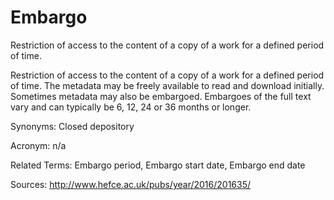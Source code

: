 # Embargo

Restriction of access to the content of a copy of a work for a defined period of time.

Restriction of access to the content of a copy of a work for a defined period of time. The metadata may be freely available to read and download initially. Sometimes metadata may also be embargoed. Embargoes of the full text vary and can typically be 6, 12, 24 or 36 months or longer.

Synonyms: Closed depository

Acronym: n/a

Related Terms: Embargo period, Embargo start date, Embargo end date

Sources: http://www.hefce.ac.uk/pubs/year/2016/201635/
